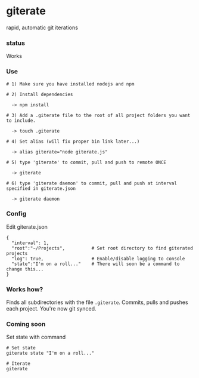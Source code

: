 # giterate #

rapid, automatic git iterations

### status ###
Works 

### Use ###
```
# 1) Make sure you have installed nodejs and npm

# 2) Install dependencies

  -> npm install

# 3) Add a .giterate file to the root of all project folders you want to include.

  -> touch .giterate

# 4) Set alias (will fix proper bin link later...)

  -> alias giterate="node giterate.js"

# 5) type 'giterate' to commit, pull and push to remote ONCE

  -> giterate

# 6) type 'giterate daemon' to commit, pull and push at interval specified in giterate.json

  -> giterate daemon
```

### Config ###
Edit giterate.json
```
{
  "interval": 1,
  "root":"~/Projects",			# Set root directory to find giterated projects
  "log": true,					# Enable/disable logging to console
  "state":"I'm on a roll..."	# There will soon be a command to change this...
}
```

### Works how? ###
Finds all subdirectories  with the file `.giterate`. Commits, pulls and pushes each project. You're now git synced.

### Coming soon ###

Set state with command
```
# Set state
giterate state "I'm on a roll..."

# Iterate
giterate
```

